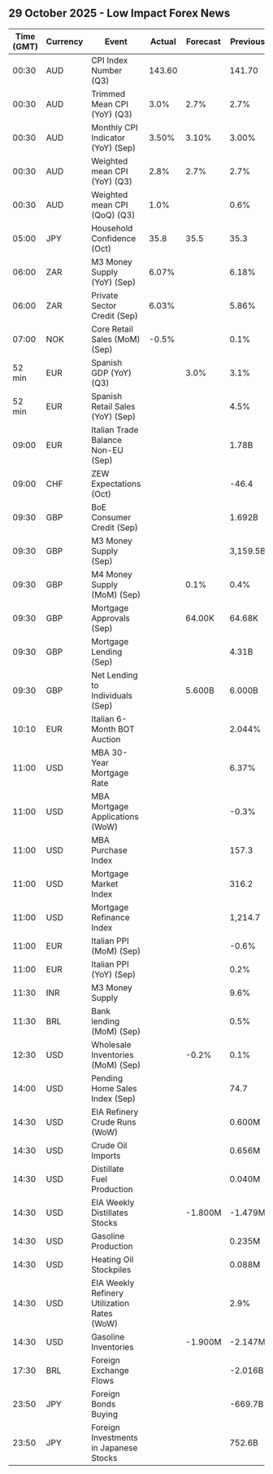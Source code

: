 ## 29 October 2025 - Low Impact Forex News

| Time (GMT) | Currency | Event | Actual | Forecast | Previous |
|------|----------|-------|--------|----------|----------|
| 00:30 | AUD | CPI Index Number (Q3) | 143.60 |  | 141.70 |
| 00:30 | AUD | Trimmed Mean CPI (YoY) (Q3) | 3.0% | 2.7% | 2.7% |
| 00:30 | AUD | Monthly CPI Indicator (YoY) (Sep) | 3.50% | 3.10% | 3.00% |
| 00:30 | AUD | Weighted mean CPI (YoY) (Q3) | 2.8% | 2.7% | 2.7% |
| 00:30 | AUD | Weighted mean CPI (QoQ) (Q3) | 1.0% |  | 0.6% |
| 05:00 | JPY | Household Confidence (Oct) | 35.8 | 35.5 | 35.3 |
| 06:00 | ZAR | M3 Money Supply (YoY) (Sep) | 6.07% |  | 6.18% |
| 06:00 | ZAR | Private Sector Credit (Sep) | 6.03% |  | 5.86% |
| 07:00 | NOK | Core Retail Sales (MoM) (Sep) | -0.5% |  | 0.1% |
| 52 min | EUR | Spanish GDP (YoY) (Q3) |  | 3.0% | 3.1% |
| 52 min | EUR | Spanish Retail Sales (YoY) (Sep) |  |  | 4.5% |
| 09:00 | EUR | Italian Trade Balance Non-EU (Sep) |  |  | 1.78B |
| 09:00 | CHF | ZEW Expectations (Oct) |  |  | -46.4 |
| 09:30 | GBP | BoE Consumer Credit (Sep) |  |  | 1.692B |
| 09:30 | GBP | M3 Money Supply (Sep) |  |  | 3,159.5B |
| 09:30 | GBP | M4 Money Supply (MoM) (Sep) |  | 0.1% | 0.4% |
| 09:30 | GBP | Mortgage Approvals (Sep) |  | 64.00K | 64.68K |
| 09:30 | GBP | Mortgage Lending (Sep) |  |  | 4.31B |
| 09:30 | GBP | Net Lending to Individuals (Sep) |  | 5.600B | 6.000B |
| 10:10 | EUR | Italian 6-Month BOT Auction |  |  | 2.044% |
| 11:00 | USD | MBA 30-Year Mortgage Rate |  |  | 6.37% |
| 11:00 | USD | MBA Mortgage Applications (WoW) |  |  | -0.3% |
| 11:00 | USD | MBA Purchase Index |  |  | 157.3 |
| 11:00 | USD | Mortgage Market Index |  |  | 316.2 |
| 11:00 | USD | Mortgage Refinance Index |  |  | 1,214.7 |
| 11:00 | EUR | Italian PPI (MoM) (Sep) |  |  | -0.6% |
| 11:00 | EUR | Italian PPI (YoY) (Sep) |  |  | 0.2% |
| 11:30 | INR | M3 Money Supply |  |  | 9.6% |
| 11:30 | BRL | Bank lending (MoM) (Sep) |  |  | 0.5% |
| 12:30 | USD | Wholesale Inventories (MoM) (Sep) |  | -0.2% | 0.1% |
| 14:00 | USD | Pending Home Sales Index (Sep) |  |  | 74.7 |
| 14:30 | USD | EIA Refinery Crude Runs (WoW) |  |  | 0.600M |
| 14:30 | USD | Crude Oil Imports |  |  | 0.656M |
| 14:30 | USD | Distillate Fuel Production |  |  | 0.040M |
| 14:30 | USD | EIA Weekly Distillates Stocks |  | -1.800M | -1.479M |
| 14:30 | USD | Gasoline Production |  |  | 0.235M |
| 14:30 | USD | Heating Oil Stockpiles |  |  | 0.088M |
| 14:30 | USD | EIA Weekly Refinery Utilization Rates (WoW) |  |  | 2.9% |
| 14:30 | USD | Gasoline Inventories |  | -1.900M | -2.147M |
| 17:30 | BRL | Foreign Exchange Flows |  |  | -2.016B |
| 23:50 | JPY | Foreign Bonds Buying |  |  | -669.7B |
| 23:50 | JPY | Foreign Investments in Japanese Stocks |  |  | 752.6B |
